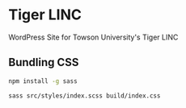 # Tiger LINC

WordPress Site for Towson University's Tiger LINC

## Bundling CSS

```sh
npm install -g sass

sass src/styles/index.scss build/index.css
```


